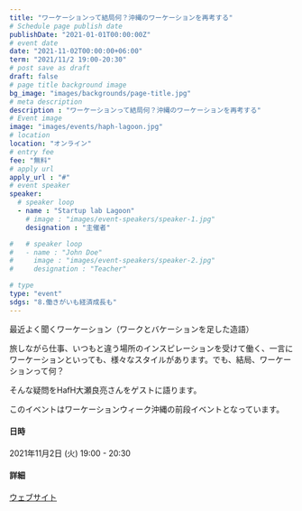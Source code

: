 ```yaml
---
title: "ワーケーションって結局何？沖縄のワーケーションを再考する"
# Schedule page publish date
publishDate: "2021-01-01T00:00:00Z"
# event date
date: "2021-11-02T00:00:00+06:00"
term: "2021/11/2 19:00-20:30"
# post save as draft
draft: false
# page title background image
bg_image: "images/backgrounds/page-title.jpg"
# meta description
description : "ワーケーションって結局何？沖縄のワーケーションを再考する"
# Event image
image: "images/events/haph-lagoon.jpg"
# location
location: "オンライン"
# entry fee
fee: "無料"
# apply url
apply_url : "#"
# event speaker
speaker:
  # speaker loop
  - name : "Startup lab Lagoon"
    # image : "images/event-speakers/speaker-1.jpg"
    designation : "主催者"

#   # speaker loop
#   - name : "John Doe"
#     image : "images/event-speakers/speaker-2.jpg"
#     designation : "Teacher"

# type
type: "event"
sdgs: "8.働きがいも経済成長も"
---
```


最近よく聞くワーケーション（ワークとバケーションを足した造語）  
  
旅しながら仕事、いつもと違う場所のインスピレーションを受けて働く、一言にワーケーションといっても、様々なスタイルがあります。でも、結局、ワーケーションって何？  
  
そんな疑問をHafH大瀬良亮さんをゲストに語ります。  
  
このイベントはワーケーションウィーク沖縄の前段イベントとなっています。  
  
#### 日時
2021年11月2日 (火) 19:00 - 20:30
  
#### 詳細
<a href="https://lagoon-koza.co/events/42" target="_blank">ウェブサイト</a>
